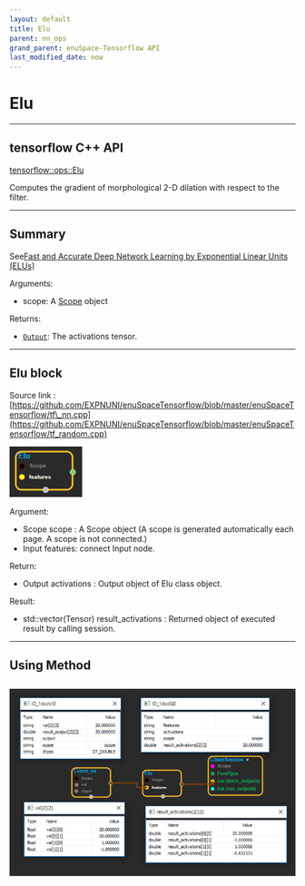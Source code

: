 ```yaml
--- 
layout: default 
title: Elu 
parent: nn_ops 
grand_parent: enuSpace-Tensorflow API 
last_modified_date: now 
--- 
```


# Elu

---

## tensorflow C++ API

[tensorflow::ops::Elu](https://www.tensorflow.org/api_docs/cc/class/tensorflow/ops/elu)

Computes the gradient of morphological 2-D dilation with respect to the filter.

---

## Summary

See[Fast and Accurate Deep Network Learning by Exponential Linear Units \(ELUs\)](http://arxiv.org/abs/1511.07289)

Arguments:

* scope: A [Scope](https://www.tensorflow.org/api_docs/cc/class/tensorflow/scope.html#classtensorflow_1_1_scope) object

Returns:

* [`Output`](https://www.tensorflow.org/api_docs/cc/class/tensorflow/output.html#classtensorflow_1_1_output): The activations tensor.

---

## Elu block

Source link : [https://github.com/EXPNUNI/enuSpaceTensorflow/blob/master/enuSpaceTensorflow/tf\_nn.cpp](https://github.com/EXPNUNI/enuSpaceTensorflow/blob/master/enuSpaceTensorflow/tf_random.cpp)

![](./assets/nn-ops/Elu1.jpg)

Argument:

* Scope scope : A Scope object \(A scope is generated automatically each page. A scope is not connected.\)
* Input features: connect  Input node.

Return:

* Output activations : Output object of Elu class object.

Result:

* std::vector\(Tensor\) result\_activations  : Returned object of executed result by calling session.

---

## Using Method

## ![](./assets/nn-ops/Elu2.jpg)




